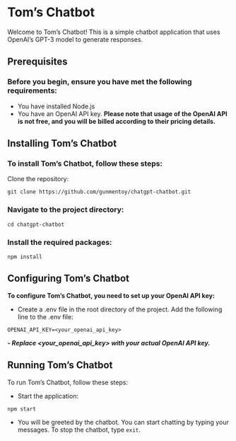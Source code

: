 # Tom’s Chatbot
Welcome to Tom’s Chatbot! This is a simple chatbot application that uses OpenAI’s GPT-3 model to generate responses.

## Prerequisites
### Before you begin, ensure you have met the following requirements:
- You have installed Node.js
- You have an OpenAI API key. 
**Please note that usage of the OpenAI API is not free, and you will be billed according to their pricing details.**

## Installing Tom’s Chatbot
### To install Tom’s Chatbot, follow these steps:
Clone the repository:
```
git clone https://github.com/gunmentoy/chatgpt-chatbot.git
```

### Navigate to the project directory:
```
cd chatgpt-chatbot
```

### Install the required packages:
```
npm install
```

## Configuring Tom’s Chatbot
**To configure Tom’s Chatbot, you need to set up your OpenAI API key:**
- Create a .env file in the root directory of the project.
Add the following line to the .env file:
```
OPENAI_API_KEY=<your_openai_api_key>
```

_**- Replace <your_openai_api_key> with your actual OpenAI API key.**_

## Running Tom’s Chatbot
To run Tom’s Chatbot, follow these steps:
- Start the application:
```
npm start
```

- You will be greeted by the chatbot. You can start chatting by typing your messages.
To stop the chatbot, type ```exit```.
